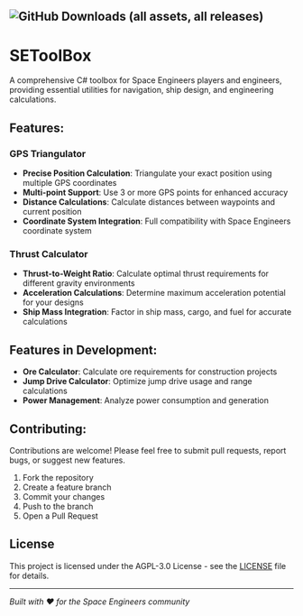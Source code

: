 ![GitHub Downloads (all assets, all releases)](https://img.shields.io/github/downloads/Mr-Baguetter/SEToolBox/total?style=for-the-badge) <br>
---
# SEToolBox
A comprehensive C# toolbox for Space Engineers players and engineers, providing essential utilities for navigation, ship design, and engineering calculations.

## Features:

### GPS Triangulator
- **Precise Position Calculation**: Triangulate your exact position using multiple GPS coordinates
- **Multi-point Support**: Use 3 or more GPS points for enhanced accuracy
- **Distance Calculations**: Calculate distances between waypoints and current position
- **Coordinate System Integration**: Full compatibility with Space Engineers coordinate system

### Thrust Calculator
- **Thrust-to-Weight Ratio**: Calculate optimal thrust requirements for different gravity environments
- **Acceleration Calculations**: Determine maximum acceleration potential for your designs
- **Ship Mass Integration**: Factor in ship mass, cargo, and fuel for accurate calculations

## Features in Development:

- **Ore Calculator**: Calculate ore requirements for construction projects
- **Jump Drive Calculator**: Optimize jump drive usage and range calculations
- **Power Management**: Analyze power consumption and generation

## Contributing:

Contributions are welcome! Please feel free to submit pull requests, report bugs, or suggest new features.

1. Fork the repository
2. Create a feature branch
3. Commit your changes
4. Push to the branch
5. Open a Pull Request

## License

This project is licensed under the AGPL-3.0 License - see the [LICENSE](LICENSE) file for details.

---

*Built with ❤️ for the Space Engineers community*
